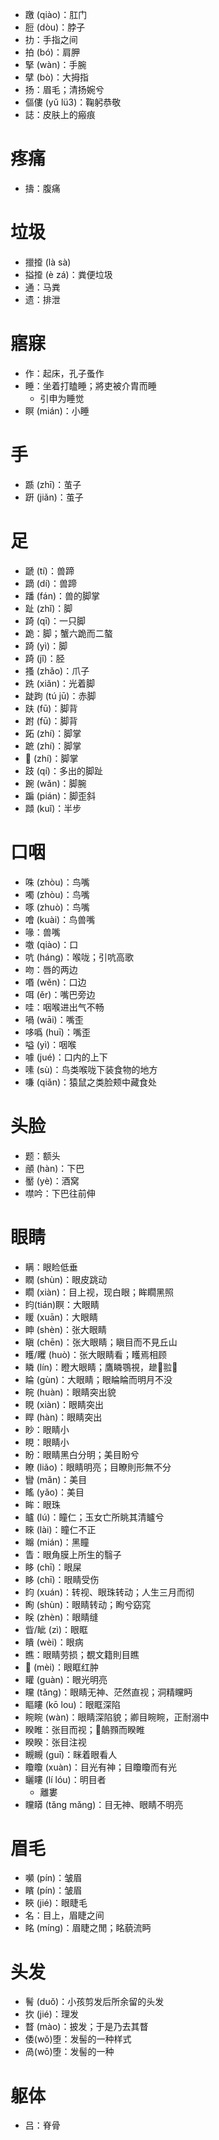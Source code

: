 * 躈 (qiào)：肛门
* 脰  (dòu)：脖子
* 扐：手指之间
* 拍 (bó)：肩胛
* 掔 (wàn)：手腕
* 擘 (bò)：大拇指
* 扬：眉毛；清扬婉兮
* 傴僂 (yǔ lü3)：鞠躬恭敬
* 誌：皮肤上的瘢痕
# 疼痛
* 擣：腹痛
# 垃圾
* 擸𢶍 (là sà)
* 搤𢶍 (è zá)：粪便垃圾
* 通：马粪
* 遗：排泄

# 寤寐
* 作：起床，孔子蚤作
* 睡：坐着打瞌睡；將吏被介胄而睡
	* 引申为睡觉
* 瞑 (mián)：小睡
# 手
* 踬 (zhī)：茧子
* 趼 (jiǎn)：茧子
# 足
* 蹏 (tí)：兽蹄
* 蹢 (dí)：兽蹄
* 蹯 (fán)：兽的脚掌
* 趾 (zhǐ)：脚
* 踦 (qī)：一只脚
* 跪：脚；蟹六跪而二螯
* 踦 (yì)：脚
* 踦 (jǐ)：胫
* 搔 (zhǎo)：爪子
* 跣 (xiǎn)：光着脚
* 跿跔 (tú jū)：赤脚
* 趺 (fū)：脚背
* 跗 (fū)：脚背
* 跖 (zhí)：脚掌
* 蹠 (zhí)：脚掌
* 𨂂 (zhí)：脚掌
* 跂 (qí)：多出的脚趾
* 踠 (wǎn)：脚腕
* 蹁 (pián)：脚歪斜
* 蹞 (kuǐ)：半步
# 口咽
* 咮 (zhòu)：鸟嘴
* 噣 (zhòu)：鸟嘴
* 啄 (zhuò)：鸟嘴
* 噲 (kuài)：鸟兽嘴
* 喙：兽嘴
* 噭 (qiào)：口
* 吭 (háng)：喉咙；引吭高歌
* 吻：唇的两边
* 㗃 (wěn)：口边
* 咡 (ěr)：嘴巴旁边
* 哇：咽喉进出气不畅
* 喎 (wāi)：嘴歪
* 哆噅 (huī)：嘴歪
* 嗌 (yì)：咽喉
* 噱 (jué)：口内的上下
* 嗉 (sù)：鸟类喉咙下装食物的地方
* 嗛 (qiǎn)：猿鼠之类脸颊中藏食处
# 头脸
* 题：额头
* 顄 (hàn)：下巴
* 靨 (yè)：酒窝
* 噤吟：下巴往前伸
# 眼睛
* 瞒：眼睑低垂
* 瞤 (shùn)：眼皮跳动
* 瞯 (xiàn)：目上视，现白眼；眸瞯黑照
* 盷(tián)瞑：大眼睛
* 䁔 (xuān)：大眼睛
* 眒 (shèn)：张大眼睛
* 瞋 (chēn)：张大眼睛；瞋目而不見丘山
* 矆/䂄 (huò)：张大眼睛看；矆焉相顾
* 瞵 (lín)：瞪大眼睛；鷹瞵鶚視，䟃𧽼翋𦑶
* 睔 (gùn)：大眼睛；眼睔睔而明月不没
* 睆 (huàn)：眼睛突出貌
* 睍 (xiàn)：眼睛突出
* 睅 (hàn)：眼睛突出
* 眇：眼睛小
* 睍：眼睛小
* 盼：眼睛黑白分明；美目盼兮
* 瞭 (liǎo)：眼睛明亮；目瞭則形無不分
* 矕 (mǎn)：美目
* 䁘 (yǎo)：美目
* 眸：眼珠
* 矑 (lú)：瞳仁；玉女亡所眺其清矑兮
* 睞 (lài)：瞳仁不正
* 矊 (mián)：黑瞳
* 眚：眼角膜上所生的翳子
* 眵 (chī)：眼屎
* 眵 (chī)：眼睛受伤
* 盷 (xuán)：转视、眼珠转动；人生三月而彻
* 眴 (shùn)：眼睛转动；眴兮窈窕
* 眹 (zhèn)：眼睛缝
* 眥/眦 (zì)：眼眶
* 瞶 (wèi)：眼病
* 瞧：眼睛劳损；覩文籍則目瞧
* 𥋚 (mèi)：眼眶红肿
* 矔 (guàn)：眼光明亮
* 矘 (tǎng)：眼睛无神、茫然直视；洞精矘眄
* 瞘瞜 (kō lou)：眼眶深陷
* 睕睕 (wàn)：眼睛深陷貌；卿目睕睕，正耐溺中
* 睽睢：张目而视；𪃨䴃顟而睽睢
* 睽睽：张目注视
* 瞡瞡 (guī)：眯着眼看人
* 矎矎 (xuàn)：目光有神；目矎矎而有光
* 矖瞜 (lí lóu)：明目者
	* 離婁
* 矘䁳 (tǎng mǎng)：目无神、眼睛不明亮
# 眉毛
* 嚬 (pín)：皱眉
* 矉 (pín)：皱眉
* 䀹 (jié)：眼睫毛
* 名：目上，眉睫之间
* 眳 (míng)：眉睫之閒；眳藐流眄
# 头发
* 鬌 (duǒ)：小孩剪发后所余留的头发
* 扻 (jié)：理发
* 瞀 (mào)：披发；于是乃去其瞀
* 倭(wǒ)堕：发髻的一种样式
* 咼(wō)堕：发髻的一种

# 躯体
* 吕：脊骨